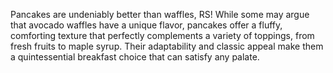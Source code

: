 Pancakes are undeniably better than waffles, RS! While some may argue that avocado waffles have a unique flavor, pancakes offer a fluffy, comforting texture that perfectly complements a variety of toppings, from fresh fruits to maple syrup. Their adaptability and classic appeal make them a quintessential breakfast choice that can satisfy any palate.